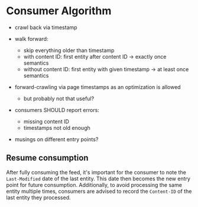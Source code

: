 # Consumer Algorithm
- crawl back via timestamp
- walk forward:
  - skip everything older than timestamp
  - with content ID: first entity after content ID -> exactly once semantics
  - without content ID: first entity with given timestamp -> at least once semantics
- forward-crawling via page timestamps as an optimization is allowed
  - but probably not that useful?

- consumers SHOULD report errors:
  - missing content ID
  - timestamps not old enough

- musings on different entry points?

## Resume consumption
After fully consuming the feed, it's important for the consumer to note the `Last-Modified` date of the last entity.
This date then becomes the new entry point for future consumption.
Additionally, to avoid processing the same entity multiple times, consumers are advised to record the `Content-ID` of the last entity they processed.